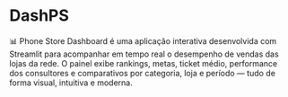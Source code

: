 # DashPS
📊 Phone Store Dashboard é uma aplicação interativa desenvolvida com Streamlit para acompanhar em tempo real o desempenho de vendas das lojas da rede. O painel exibe rankings, metas, ticket médio, performance dos consultores e comparativos por categoria, loja e período — tudo de forma visual, intuitiva e moderna.
